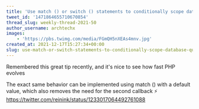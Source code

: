 ```yaml
---
title: 'Use match () or switch () statements to conditionally scope database queries based on query strings in the request'
tweet_id: '1471864655710670854'
thread_slug: weekly-thread-2021-50
author_username: archtechx
images:
    - 'https://pbs.twimg.com/media/FGmQH5nXEAs4mnv.jpg'
created_at: 2021-12-17T15:27:34+00:00
slug: use-match-or-switch-statements-to-conditionally-scope-database-queries-based-on-query-strings-in-the-request
---
```

Remembered this great tip recently, and it's nice to see how fast PHP evolves

The exact same behavior can be implemented using match () with a default value, which also removes the need for the second callback ⚡️  https://twitter.com/reinink/status/1233017064492761088

